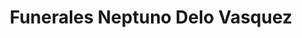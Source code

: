 ---
title: "Funerales Neptuno Delo Vasquez"
url: /quinta-normal/funerales-neptuno-delo-vasquez/
shop: directores de funerarias
---